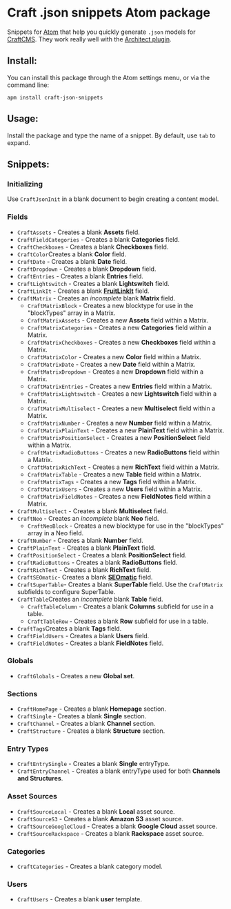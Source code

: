 # Craft .json snippets Atom package

Snippets for [Atom](https://atom.io/) that help you quickly generate `.json` models for [CraftCMS](http://craftcms.com). They work really well with the [Architect plugin](http://github.com/Pennebaker/craftcms-thearchitect).

## Install:
You can install this package through the Atom settings menu, or via the command line:

    apm install craft-json-snippets

## Usage:
Install the package and type the name of a snippet. By default, use `tab` to expand.

## Snippets:

### Initializing
Use `CraftJsonInit` in a blank document to begin creating a content model.

### Fields

* `CraftAssets` - Creates a blank **Assets** field.  
* `CraftFieldCategories` - Creates a blank **Categories** field.  
* `CraftCheckboxes` - Creates a blank **Checkboxes** field.  
* `CraftColor`Creates a blank **Color** field.  
* `CraftDate` - Creates a blank **Date** field.  
* `CraftDropdown` - Creates a blank **Dropdown** field.  
* `CraftEntries` - Creates a blank **Entries** field.  
* `CraftLightswitch` - Creates a blank **Lightswitch** field.
* `CraftLinkIt` - Creates a blank **[FruitLinkIt](https://github.com/fruitstudios/LinkIt)** field.  
* `CraftMatrix` - Creates an *incomplete* blank **Matrix** field.  
  * `CraftMatrixBlock` - Creates a new blocktype for use in the "blockTypes" array in a Matrix.  
  * `CraftMatrixAssets` - Creates a new **Assets** field within a Matrix.  
  * `CraftMatrixCategories` - Creates a new **Categories** field within a Matrix.  
  * `CraftMatrixCheckboxes` - Creates a new **Checkboxes** field within a Matrix.  
  * `CraftMatrixColor` - Creates a new **Color** field within a Matrix.  
  * `CraftMatrixDate` - Creates a new **Date** field within a Matrix.  
  * `CraftMatrixDropdown` - Creates a new **Dropdown** field within a Matrix.  
  * `CraftMatrixEntries` - Creates a new **Entries** field within a Matrix.  
  * `CraftMatrixLightswitch` - Creates a new **Lightswitch** field within a Matrix.  
  * `CraftMatrixMultiselect` - Creates a new **Multiselect** field within a Matrix.  
  * `CraftMatrixNumber` - Creates a new **Number** field within a Matrix.  
  * `CraftMatrixPlainText` - Creates a new **PlainText** field within a Matrix.  
  * `CraftMatrixPositionSelect` - Creates a new **PositionSelect** field within a Matrix.  
  * `CraftMatrixRadioButtons` - Creates a new **RadioButtons** field within a Matrix.  
  * `CraftMatrixRichText` - Creates a new **RichText** field within a Matrix.  
  * `CraftMatrixTable` - Creates a new **Table** field within a Matrix.  
  * `CraftMatrixTags` - Creates a new **Tags** field within a Matrix.  
  * `CraftMatrixUsers` - Creates a new **Users** field within a Matrix.  
  * `CraftMatrixFieldNotes` - Creates a new **FieldNotes** field within a Matrix.  
* `CraftMultiselect` - Creates a blank **Multiselect** field.  
* `CraftNeo` - Creates an *incomplete* blank **Neo** field.  
  * `CraftNeoBlock` - Creates a new blocktype for use in the "blockTypes" array in a Neo field.  
* `CraftNumber` - Creates a blank **Number** field.  
* `CraftPlainText` - Creates a blank **PlainText** field.  
* `CraftPositionSelect` - Creates a blank **PositionSelect** field.  
* `CraftRadioButtons` - Creates a blank **RadioButtons** field.  
* `CraftRichText` - Creates a blank **RichText** field.  
* `CraftSEOmatic`- Creates a blank **[SEOmatic](https://github.com/nystudio107/seomatic)** field.  
* `CraftSuperTable`- Creates a blank **SuperTable** field.  Use the `CraftMatrix` subfields to configure SuperTable.
* `CraftTable`Creates an *incomplete* blank **Table** field.  
  * `CraftTableColumn` - Creates a blank **Columns** subfield for use in a table.  
  * `CraftTableRow` - Creates a blank **Row** subfield for use in a table.  
* `CraftTags`Creates a blank **Tags** field.  
* `CraftFieldUsers` - Creates a blank **Users** field.  
* `CraftFieldNotes` - Creates a blank **FieldNotes** field.  

### Globals
* `CraftGlobals` - Creates a new **Global set**.

### Sections
* `CraftHomePage` - Creates a blank **Homepage** section.  
* `CraftSingle` - Creates a blank **Single** section.  
* `CraftChannel` - Creates a blank **Channel** section.  
* `CraftStructure` - Creates a blank **Structure** section.  

### Entry Types
* `CraftEntrySingle` - Creates a blank **Single** entryType.  
* `CraftEntryChannel` - Creates a blank entryType used for both **Channels and Structures**.  

### Asset Sources
* `CraftSourceLocal` - Creates a blank **Local** asset source.  
* `CraftSourceS3` - Creates a blank **Amazon S3** asset source.  
* `CraftSourceGoogleCloud` - Creates a blank **Google Cloud** asset source.  
* `CraftSourceRackspace` - Creates a blank **Rackspace** asset source.  

### Categories
* `CraftCategories` - Creates a blank category model.  

### Users
* `CraftUsers` - Creates a blank **user** template.  
